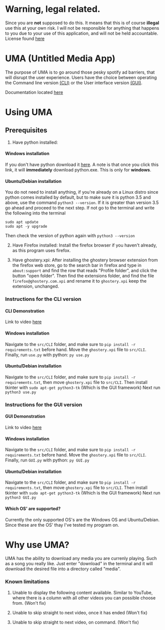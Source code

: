 # Warning, legal related.
Since you are **not** supposed to do this. It means that this is of course **illegal** use this at your own risk. I will not be responsible for anything that happens to you due to your use of this application, and will not be held accountable. License found [here](https://github.com/YJH16120/UMA/blob/main/docs/license)

# UMA (Untitled Media App)
The purpose of UMA is to go around those pesky spotify ad barriers, that will disrupt the user experience. 
Users have the choice between operating the Command line version [(CLI)](https://github.com/YJH16120/UMA/tree/main/src/CLI) or the User interface version [(GUI)](https://github.com/YJH16120/UMA/tree/main/src/GUI). 

Documentation located [here](https://github.com/YJH16120/UMA/blob/main/docs.md)

# Using UMA

## Prerequisites
1. Have python installed:
#### Windows installation 
If you don't have python download it [here](https://www.python.org/ftp/python/3.9.0/python-3.9.0-amd64.exe). A note is that once you click this link, it will __immediately__ download python.exe. This is only for __windows__.

#### Ubuntu/Debian installation
You do not need to install anything, if you're already on a Linux distro since python comes installed by default, but to make sure it is python 3.5 and above, use the command `python3 --version`. If it is
greater than version 3.5 go ahead and proceed to the next step. If not go to the terminal and write the following into the terminal
```
sudo apt update
sudo apt -y upgrade
```
Then check the version of python again with `python3 --version`

2. Have Firefox installed:
Install the firefox browser if you haven't already, as this program uses firefox.

3. Have ghostery.xpi:
After installing the ghostery browser extension from the firefox web store, go to the search bar in firefox and type in `about:support` and find the row that reads
"Profile folder", and click the button "open folder". Then find the extensions folder, and find the file `firefox@ghostery.com.xpi` and rename it to
`ghostery.xpi` keep the extension, unchanged.

### Instructions for the CLI version
#### CLI Demonstration
Link to video [here](https://youtu.be/E6Tb2xtnc3o)

#### Windows installation
Navigate to the `src/CLI` folder, and make sure to `pip install -r requirements.txt` before hand. Move the `ghostery.xpi` file to `src/CLI`. Finally, run `use.py` with python: `py use.py`

#### Ubuntu/Debian installation
Navigate to the `src/CLI` folder, and make sure to `pip install -r requirements.txt`, then move `ghostery.xpi` file to `src/CLI`. Then install tkinter with `sudo apt-get python3-tk` (Which is the GUI framework)
Next run `python3 use.py`

### Instructions for the GUI version
#### GUI Demonstration
Link to video [here](https://youtu.be/Pi5b0CzH4EM)

#### Windows installation
Navigate to the `src/CLI` folder, and make sure to `pip install -r requirements.txt` before hand. Move the `ghostery.xpi` file to `src/CLI`. Finally, run `GUI.py` with python: `py GUI.py`

#### Ubuntu/Debian installation
Navigate to the `src/CLI` folder, and make sure to `pip install -r requirements.txt`, then move `ghostery.xpi` file to `src/CLI`. Then install tkinter with `sudo apt-get python3-tk` (Which is the GUI framework)
Next run `python3 GUI.py`

#### Which OS' are supported?
Currently the only supported OS's are the Windows OS and Ubuntu/Debian. Since these are the OS' thay I've tested my program on. 

# Why use UMA?
UMA has the ability to download any media you are currenly playing. Such as a song you really like. Just enter "download" in the terminal
and it will download the desired file into a directory called "media".


### Known limitations
1. Unable to display the following content available. Similar to YouTube, where there is a column with all other videos you can possible choose from. (Won't fix)

3. Unable to skip straight to next video, once it has ended (Won't fix)

4. Unable to skip straight to next video, on command. (Won't fix)
